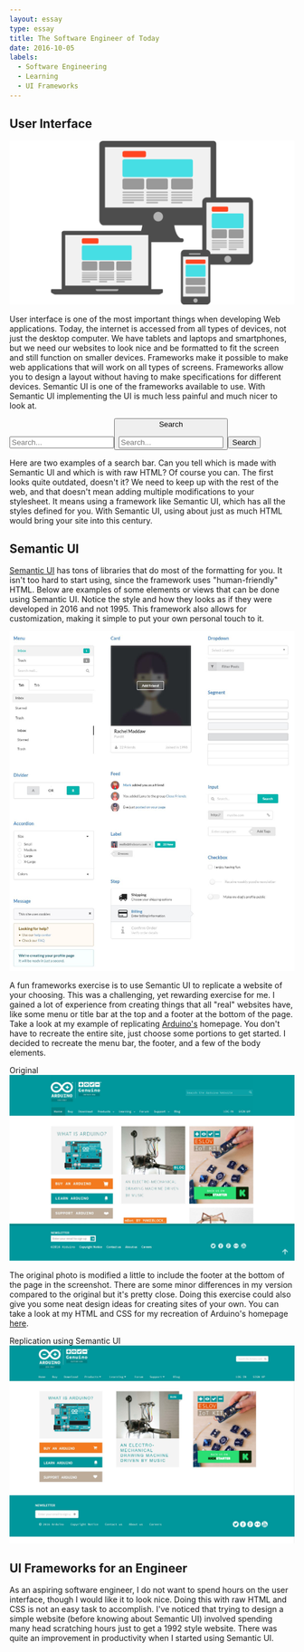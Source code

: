 ```yaml
---
layout: essay
type: essay
title: The Software Engineer of Today
date: 2016-10-05
labels:
  - Software Engineering
  - Learning
  - UI Frameworks
---
```

## User Interface

<img class="ui medium floated rounded image" src="../images/ui.png">

User interface is one of the most important things when developing Web applications. Today, the internet is accessed from all types of devices, not just the desktop computer. We have tablets and laptops and smartphones, but we need our websites to look nice and be formatted to fit the screen and still function on smaller devices. Frameworks make it possible to make web applications that will work on all types of screens. Frameworks allow you to design a layout without having to make specifications for different devices. Semantic UI is one of the frameworks available to use. With Semantic UI implementing the UI is much less painful and much nicer to look at. 

<input type="text" placeholder="Search..."><button type="button">Search
<br>
<div class="ui action input">
  <input type="text" placeholder="Search...">
  <button class="ui button">Search</button>
</div>
 
Here are two examples of a search bar. Can you tell which is made with Semantic UI and which is with raw HTML? Of course you can. The first looks quite outdated, doesn't it? We need to keep up with the rest of the web, and that doesn't mean adding multiple modifications to your stylesheet. It means using a framework like Semantic UI, which has all the styles defined for you. With Semantic UI, using about just as much HTML would bring your site into this century.

<!--WHAT ARE UI FRAMEWORKS? -->
<!--WHY DO WE USE THEM? -->
<!--WHY NOT USE RAW HTML & CSS?-->
<!---IT IS A PAIN-->
<!---SEMANTIC UI MAKES THINGS EASY AND PRETTY-->

## Semantic UI

<a href="http://semantic-ui.com/">Semantic UI</a> has tons of libraries that do most of the formatting for you. It isn't too hard to start using, since the framework uses "human-friendly" HTML. Below are examples of some elements or views that can be done using Semantic UI. Notice the style and how they looks as if they were developed in 2016 and not 1995. This framework also allows for customization, making it simple to put your own personal touch to it. 

<img class="ui fluid image" src="../images/semantic.JPG">

A fun frameworks exercise is to use Semantic UI to replicate a website of your choosing. This was a challenging, yet rewarding exercise for me. I gained a lot of experience from creating things that all "real" websites have, like some menu or title bar at the top and a footer at the bottom of the page. Take a look at my example of replicating <a href="https://www.arduino.cc/"> Arduino's</a> homepage. You don't have to recreate the entire site, just choose some portions to get started. I decided to recreate the menu bar, the footer, and a few of the body elements. 

<div class="ui one column grid">
  <div class="column">
    <div class="ui fluid image">
      <div class="ui red right ribbon label">
        Original
      </div>
      <img src="/images/arduino_before.JPG">
    </div>
    <p>The original photo is modified a little to include the footer at the bottom of the page in the screenshot. There are some minor differences in my version compared to the original but it's pretty close. Doing this exercise could also give you some neat design ideas for creating sites of your own. You can take a look at my HTML and CSS for my recreation of Arduino's homepage <a href="https://github.com/kaseyhagi/arduino">here</a>.
</p>
    <div class="ui fluid image">
      <div class="ui red right ribbon label">
        Replication using Semantic UI
      </div>
      <img src="/images/arduino_after.JPG">
    </div>
  </div>
</div>


## UI Frameworks for an Engineer

As an aspiring software engineer, I do not want to spend hours on the user interface, though I would like it to look nice. Doing this with raw HTML and CSS is not an easy task to accomplish. I've noticed that trying to design a simple website (before knowing about Semantic UI) involved spending many head scratching hours just to get a 1992 style website. There was quite an improvement in productivity when I started using Semantic UI. 
